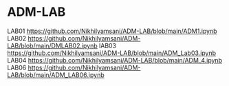 # ADM-LAB
LAB01 https://github.com/Nikhilyamsani/ADM-LAB/blob/main/ADM1.ipynb
LAB02 https://github.com/Nikhilyamsani/ADM-LAB/blob/main/DMLAB02.ipynb
lAB03 https://github.com/Nikhilyamsani/ADM-LAB/blob/main/ADM_Lab03.ipynb
LAB04 https://github.com/Nikhilyamsani/ADM-LAB/blob/main/ADM_4.ipynb
LAB06 https://github.com/Nikhilyamsani/ADM-LAB/blob/main/ADM_LAB06.ipynb
